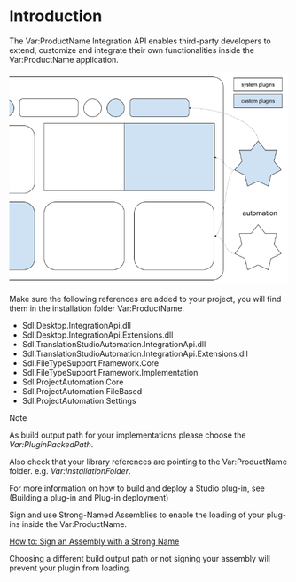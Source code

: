 Introduction
====
The Var:ProductName Integration API enables third-party developers to extend, customize and integrate their own functionalities inside the Var:ProductName application.

![Automation plug-ins](images/Automation.png)

Make sure the following references are added to your project, you will find them in the installation folder Var:ProductName.

* Sdl.Desktop.IntegrationApi.dll
* Sdl.Desktop.IntegrationApi.Extensions.dll
* Sdl.TranslationStudioAutomation.IntegrationApi.dll
* Sdl.TranslationStudioAutomation.IntegrationApi.Extensions.dll
* Sdl.FileTypeSupport.Framework.Core
* Sdl.FileTypeSupport.Framework.Implementation
* Sdl.ProjectAutomation.Core
* Sdl.ProjectAutomation.FileBased
* Sdl.ProjectAutomation.Settings

> [!NOTE]
> 
> As build output path for your implementations please choose the *Var:PluginPackedPath*.
> 
> Also check that your library references are pointing to the Var:ProductName folder. e.g. *Var:InstallationFolder*.
>
> For more information on how to build and deploy a Studio plug-in, see (Building a plug-in and Plug-in deployment)
>
> Sign and use Strong-Named Assemblies to enable the loading of your plug-ins inside the Var:ProductName.
> 
> [How to: Sign an Assembly with a Strong Name](https://docs.microsoft.com/en-us/dotnet/standard/assembly/sign-strong-name?redirectedfrom=MSDN)
>
> Choosing a different build output path or not signing your assembly will prevent your plugin from loading.
